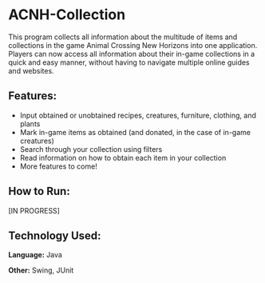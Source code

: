 # ACNH-Collection
This program collects all information about the multitude of items and collections in the game Animal Crossing New Horizons into one application. Players can now access all information about their in-game collections in a quick and easy manner, without having to navigate multiple online guides and websites.


## Features:
- Input obtained or unobtained recipes, creatures, furniture, clothing, and plants
- Mark in-game items as obtained (and donated, in the case of in-game creatures)
- Search through your collection using filters
- Read information on how to obtain each item in your collection
- More features to come!


## How to Run:
[IN PROGRESS]


## Technology Used:
**Language:** Java

**Other:** Swing, JUnit
